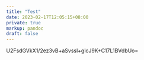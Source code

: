 ```yaml
---
title: "Test"
date: 2023-02-17T12:05:15+08:00
private: true
markup: pandoc
draft: false
---
```

U2FsdGVkX1/2ez3vB+aSvssl+glcJ9K+C17L1BVdbUo=